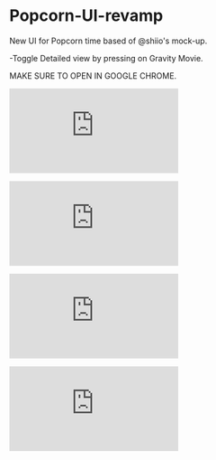 Popcorn-UI-revamp
=================

New UI for Popcorn time based of @shiio's mock-up.

-Toggle Detailed view by pressing on Gravity Movie.

MAKE SURE TO OPEN IN GOOGLE CHROME.

![](http://i.imgsnap.tk/image.php?i=abb9b92fb53cbfd842828a896fa26fe6222fc01d9193a352d501d951da8352d5)

![](http://i.imgsnap.tk/image.php?i=5cf3256fd842828a896fa26fe6222fc01d9193acc2ef9783ec551cc2ef)

![](http://i.imgsnap.tk/image.php?i=c791efd842828a896fa26fe6222fc01d9193a11d146e1e3237e11d14)

![](http://i.imgsnap.tk/image.php?i=1333c30fd842828a896fa26fe6222fc01d9193a3641b5cc1cbc373641b)